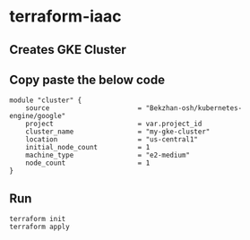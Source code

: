 # terraform-iaac
## Creates GKE Cluster

## Copy paste the below code 
```
module "cluster" {
    source                      = "Bekzhan-osh/kubernetes-engine/google"
    project                     = var.project_id
    cluster_name                = "my-gke-cluster"
    location                    = "us-central1"
    initial_node_count          = 1
    machine_type                = "e2-medium"
    node_count                  = 1
}
```


## Run 
``` 
terraform init 
terraform apply 

```
